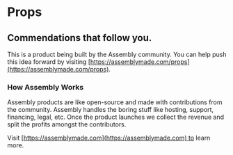 # Props

## Commendations that follow you.

This is a product being built by the Assembly community. You can help push this idea forward by visiting [https://assemblymade.com/props](https://assemblymade.com/props).

### How Assembly Works

Assembly products are like open-source and made with contributions from the community. Assembly handles the boring stuff like hosting, support, financing, legal, etc. Once the product launches we collect the revenue and split the profits amongst the contributors.

Visit [https://assemblymade.com](https://assemblymade.com) to learn more.
